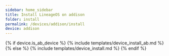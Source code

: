 ```yaml
---
sidebar: home_sidebar
title: Install LineageOS on addison
folder: install
permalink: /devices/addison/install
device: addison
---
```

{% if device.is_ab_device %}
{% include templates/device_install_ab.md %}
{% else %}
{% include templates/device_install.md %}
{% endif %}
